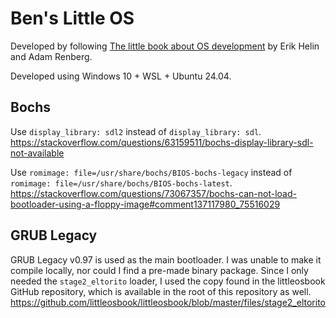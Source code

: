 # Ben's Little OS

Developed by following [The little book about OS development](https://littleosbook.github.io/) by Erik Helin and Adam Renberg.

Developed using Windows 10 + WSL + Ubuntu 24.04.

## Bochs

Use `display_library: sdl2` instead of `display_library: sdl`. https://stackoverflow.com/questions/63159511/bochs-display-library-sdl-not-available

Use `romimage: file=/usr/share/bochs/BIOS-bochs-legacy` instead of `romimage: file=/usr/share/bochs/BIOS-bochs-latest`. https://stackoverflow.com/questions/73067357/bochs-can-not-load-bootloader-using-a-floppy-image#comment137117980_75516029

## GRUB Legacy

GRUB Legacy v0.97 is used as the main bootloader. I was unable to make it compile locally, nor could I find a pre-made binary package. Since I only needed the `stage2_eltorito` loader, I used the copy found in the littleosbook GitHub repository, which is available in the root of this repository as well. https://github.com/littleosbook/littleosbook/blob/master/files/stage2_eltorito